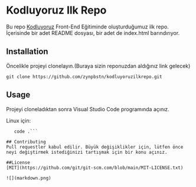 # Kodluyoruz Ilk Repo
Bu repo [Kodluyoruz](kodluyoruz.org) Front-End Eğitiminde oluşturduğumuz ilk repo. İçerisinde bir adet README dosyası, bir adet de index.html barındırıyor.


## Installation
Öncelikle projeyi clonelayın.(Buraya sizin reponuzdan aldığınız link gelecek) 

` git clone https://github.com/zynpbstn/kodluyoruzilkrepo.git `

## Usage

Projeyi cloneladıktan sonra Visual Studio Code programında açınız.

Linux için:

```cd kodluyoruzilkrepo
   code .```

## Contributing 
Pull requestler kabul edilir. Büyük değişiklikler için, lütfen önce neyi değiştirmek istediğinizi tartışmak için bir konu açınız.

##License
[MIT](https://github.com/git/git-scm.com/blob/main/MIT-LICENSE.txt)

![](markdown.png)